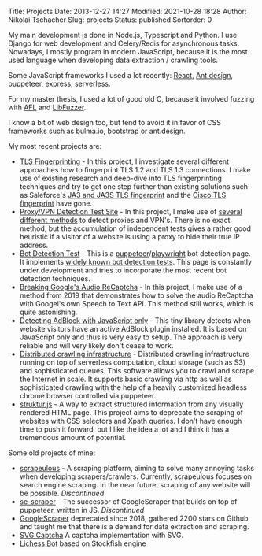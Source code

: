 Title: Projects
Date: 2013-12-27 14:27
Modified: 2021-10-28 18:28
Author: Nikolai Tschacher
Slug: projects
Status: published
Sortorder: 0

My main development is done in Node.js, Typescript and Python. I use Django for web development and Celery/Redis for asynchronous tasks. Nowadays, I mostly program in modern JavaScript, because it is the most used language when developing data extraction / crawling tools.

Some JavaScript frameworks I used a lot recently: [React](https://reactjs.org/), [Ant.design](https://ant.design/), puppeteer, express, serverless.

For my master thesis, I used a lot of good old C, because it involved fuzzing with [AFL](https://github.com/google/AFL) and [LibFuzzer](https://llvm.org/docs/LibFuzzer.html).

I know a bit of web design too, but tend to avoid it in favor of CSS frameworks such as bulma.io, bootstrap or ant.design.

My most recent projects are:

- [TLS Fingerprinting](https://incolumitas.com/pages/TLS-Fingerprint/) - In this project, I investigate several different approaches how to fingerprint TLS 1.2 and TLS 1.3 connections. I make use of existing research and deep-dive into TLS fingerprinting techniques and try to get one step further than existing solutions such as Saleforce's [JA3 and JA3S TLS fingerprint](https://github.com/salesforce/ja3) and the [Cisco TLS fingerprint](https://github.com/cisco/joy) have gone.
- [Proxy/VPN Detection Test Site](https://bot.incolumitas.com/proxy_detect.html) - In this project, I make use of [several different methods](https://incolumitas.com/2021/10/16/7-different-ways-to-detect-proxies/) to detect proxies and VPN's. There is no exact method, but the accumulation of independent tests gives a rather good heuristic if a visitor of a website is using a proxy to hide their true IP address.
- [Bot Detection Test](https://bot.incolumitas.com) - This is a [puppeteer](https://github.com/puppeteer/puppeteer)/[playwright](https://github.com/microsoft/playwright) bot detection page. It implements [widely known bot detection tests](https://github.com/berstend/puppeteer-extra/tree/master/packages/puppeteer-extra-plugin-stealth). This page is constantly under development and tries to incorporate the most recent bot detection techniques.
- [Breaking Google's Audio ReCaptcha](https://github.com/NikolaiT/uncaptcha3) - In this project, I make use of a method from 2019 that demonstrates how to solve the audio ReCaptcha with Googel's own Speech to Text API. This method still works, which is quite astonishing.
- [Detecting AdBlock with JavaScript only](https://www.npmjs.com/package/adblock-detect-javascript-only) - This tiny library detects when website visitors have an active AdBlock plugin installed. It is based on JavaScript only and thus is very easy to setup. The approach is very reliable and will very likely don't cease to work.
- [Distributed crawling infrastructure](https://github.com/NikolaiT/Crawling-Infrastructure) - Distributed crawling infrastructure running on top of serverless computation, cloud storage (such as S3) and sophisticated queues. This software allows you to crawl and scrape the Internet in scale. It supports basic crawling via http as well as sophisticated crawling with the help of a heavily customized headless chrome browser controlled via puppeteer.
- [struktur.js](https://github.com/NikolaiT/struktur) - A way to extract structured information from any visually rendered HTML page. This project aims to deprecate the scraping of websites with CSS selectors and Xpath queries. I don't have enough time to push it forward, but I like the idea a lot and I think it has a tremendous amount of potential.

Some old projects of mine:

- [scrapeulous](https://scrapeulous.com/) - A scraping platform, aiming to solve many annoying tasks when developing scrapers/crawlers. Currently, scrapeulous focuses on search engine scraping. In the near future, scraping of any website will be possible. *Discontinued*
- [se-scraper](https://github.com/NikolaiT/se-scraper) - The successor of GoogleScraper that builds on top of puppeteer, written in JS. *Discontinued*
- [GoogleScraper]({filename}/pages/googlescraper-py.md) deprecated since 2018, gathered 2200 stars on Github and taught me that there is a demand for data extraction and scraping.
- [SVG Captcha]({filename}/pages/svgcaptcha.md) A captcha implementation with SVG.
- [Lichess Bot]({filename}/pages/lichess-bot.md) based on Stockfish engine

